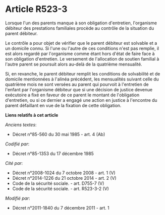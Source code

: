# Article R523-3

Lorsque l'un des parents manque à son obligation d'entretien, l'organisme débiteur des prestations familiales procède au
contrôle de la situation du parent débiteur.

Le contrôle a pour objet de vérifier que le parent débiteur est solvable et a un domicile connu. Si l'une ou l'autre de ces
conditions n'est pas remplie, il est alors regardé par l'organisme comme étant hors d'état de faire face à son obligation
d'entretien. Le versement de l'allocation de soutien familial à l'autre parent se poursuit alors au-delà de la quatrième
mensualité.

Si, en revanche, le parent débiteur remplit les conditions de solvabilité et de domicile mentionnées à l'alinéa précédent,
les mensualités suivant celle du quatrième mois ne sont versées au parent qui pourvoit à l'entretien de l'enfant par
l'organisme débiteur que si une décision de justice devenue exécutoire a fixé en faveur de ce parent le montant de
l'obligation d'entretien, ou si ce dernier a engagé une action en justice à l'encontre du parent défaillant en vue de la
fixation de cette obligation.

**Liens relatifs à cet article**

_Anciens textes_:

  - Décret n°85-560 du 30 mai 1985 - art. 4 (Ab)

_Codifié par_:

  - Décret n°85-1353 du 17 décembre 1985

_Cité par_:

  - Décret n°2008-1024 du 7 octobre 2008 - art. 1 (V)
  - Décret n°2014-1226 du 21 octobre 2014 - art. 2 (V)
  - Code de la sécurité sociale. - art. D755-7 (V)
  - Code de la sécurité sociale. - art. R523-3-2 (V)

_Modifié par_:

  - Décret n°2011-1840 du 7 décembre 2011 - art. 1
